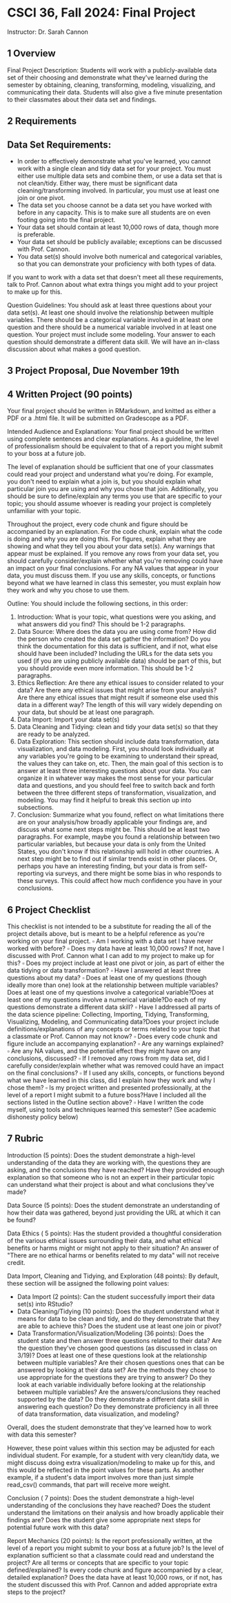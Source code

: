 # CSCI 36, Fall 2024: Final Project 

Instructor: Dr. Sarah Cannon

## 1 Overview

Final Project Description: Students will work with a publicly-available data set of their choosing and demonstrate what they've learned during the semester by obtaining, cleaning, transforming, modeling, visualizing, and communicating their data. Students will also give a five minute presentation to their classmates about their data set and findings.

## 2 Requirements

## Data Set Requirements:

- In order to effectively demonstrate what you've learned, you cannot work with a single clean and tidy data set for your project. You must either use multiple data sets and combine them, or use a data set that is not clean/tidy. Either way, there must be significant data cleaning/transforming involved. In particular, you must use at least one join or one pivot.
- The data set you choose cannot be a data set you have worked with before in any capacity. This is to make sure all students are on even footing going into the final project.
- Your data set should contain at least 10,000 rows of data, though more is preferable.
- Your data set should be publicly available; exceptions can be discussed with Prof. Cannon.
- You data set(s) should involve both numerical and categorical variables, so that you can demonstrate your proficiency with both types of data.

If you want to work with a data set that doesn't meet all these requirements, talk to Prof. Cannon about what extra things you might add to your project to make up for this.

Question Guidelines: You should ask at least three questions about your data set(s). At least one should involve the relationship between multiple variables. There should be a categorical variable involved in at least one question and there should be a numerical variable involved in at least one question. Your project must include some modeling. Your answer to each question should demonstrate a different data skill. We will have an in-class discussion about what makes a good question.

## 3 Project Proposal, Due November 19th

## 4 Written Project (90 points)

Your final project should be written in RMarkdown, and knitted as either a PDF or a .html file. It will be submitted on Gradescope as a PDF.

Intended Audience and Explanations: Your final project should be written using complete sentences and clear explanations. As a guideline, the level of professionalism should be equivalent to that of a report you might submit to your boss at a future job.

The level of explanation should be sufficient that one of your classmates could read your project and understand what you're doing. For example, you don't need to explain what a join is, but you should explain what particular join you are using and why you chose that join. Additionally, you should be sure to define/explain any terms you use that are specific to your topic; you should assume whoever is reading your project is completely unfamiliar with your topic.

Throughout the project, every code chunk and figure should be accompanied by an explanation. For the code chunk, explain what the code is doing and why you are doing this. For figures, explain what they are showing and what they tell you about your data set(s). Any warnings that appear must be explained. If you remove any rows from your data set, you should carefully consider/explain whether what you're removing could have an impact on your final conclusions. For any NA values that appear in your data, you must discuss them. If you use any skills, concepts, or functions beyond what we have learned in class this semester, you must explain how they work and why you chose to use them.

Outline: You should include the following sections, in this order:

1. Introduction: What is your topic, what questions were you asking, and what answers did you find? This should be 1-2 paragraphs.
2. Data Source: Where does the data you are using come from? How did the person who created the data set gather the information? Do you think the documentation for this data is sufficient, and if not, what else should have been included? Including the URLs for the data sets you used (if you are using publicly available data) should be part of this, but you should provide even more information. This should be 1-2 paragraphs.
3. Ethics Reflection: Are there any ethical issues to consider related to your data? Are there any ethical issues that might arise from your analysis? Are there any ethical issues that might result if someone else used this data in a different way? The length of this will vary widely depending on your data, but should be at least one paragraph.
4. Data Import: Import your data set(s)
5. Data Cleaning and Tidying: clean and tidy your data set(s) so that they are ready to be analyzed.
6. Data Exploration: This section should include data transformation, data visualization, and data modeling. First, you should look individually at any variables you're going to be examining to understand their spread, the values they can take on, etc. Then, the main goal of this section is to answer at least three interesting questions about your data. You can organize it in whatever way makes the most sense for your particular data and questions, and you should feel free to switch back and forth between the three different steps of transformation, visualization, and modeling. You may find it helpful to break this section up into subsections.
7. Conclusion: Summarize what you found, reflect on what limitations there are on your analysis/how broadly applicable your findings are, and discuss what some next steps might be. This should be at least two paragraphs.
For example, maybe you found a relationship between two particular variables, but because your data is only from the United States, you don't know if this relationship will hold in other countries. A next step might be to find out if similar trends exist in other places.
Or, perhaps you have an interesting finding, but your data is from self-reporting via surveys, and there might be some bias in who responds to these surveys. This could affect how much confidence you have in your conclusions.

## 6 Project Checklist

This checklist is not intended to be a substitute for reading the all of the project details above, but is meant to be a helpful reference as you're working on your final project.
$\square$ Am I working with a data set I have never worked with before?
$\square$ Does my data have at least 10,000 rows? If not, have I discussed with Prof. Cannon what I can add to my project to make up for this?
$\square$ Does my project include at least one pivot or join, as part of either the data tidying or data transformation?
$\square$ Have I answered at least three questions about my data?
$\square$ Does at least one of my questions (though ideally more than one) look at the relationship between multiple variables?Does at least one of my questions involve a categorical variable?Does at least one of my questions involve a numerical variable?Do each of my questions demonstrate a different data skill?
$\square$ Have I addressed all parts of the data science pipeline: Collecting, Importing, Tidying, Transforming, Visualizing, Modeling, and Communicating data?Does your project include definitions/explanations of any concepts or terms related to your topic that a classmate or Prof. Cannon may not know?
$\square$ Does every code chunk and figure include an accompanying explanation?
$\square$ Are any warnings explained?
$\square$ Are any NA values, and the potential effect they might have on any conclusions, discussed?
$\square$ If I removed any rows from my data set, did I carefully consider/explain whether what was removed could have an impact on the final conclusions?
$\square$ If I used any skills, concepts, or functions beyond what we have learned in this class, did I explain how they work and why I chose them?
$\square$ Is my project written and presented professionally, at the level of a report I might submit to a future boss?Have I included all the sections listed in the Outline section above?
$\square$ Have I written the code myself, using tools and techniques learned this semester? (See academic dishonesty policy below)

## 7 Rubric

Introduction (5 points): Does the student demonstrate a high-level understanding of the data they are working with, the questions they are asking, and the conclusions they have reached? Have they provided enough explanation so that someone who is not an expert in their particular topic can understand what their project is about and what conclusions they've made?

Data Source (5 points): Does the student demonstrate an understanding of how their data was gathered, beyond just providing the URL at which it can be found?

Data Ethics ( 5 points): Has the student provided a thoughtful consideration of the various ethical issues surrounding their data, and what ethical benefits or harms might or might not apply to their situation? An answer of "There are no ethical harms or benefits related to my data" will not receive credit.

Data Import, Cleaning and Tidying, and Exploration (48 points): By default, these section will be assigned the following point values:

- Data Import (2 points): Can the student successfully import their data set(s) into RStudio?
- Data Cleaning/Tidying (10 points): Does the student understand what it means for data to be clean and tidy, and do they demonstrate that they are able to achieve this? Does the student use at least one join or pivot?
- Data Transformation/Visualization/Modeling (36 points): Does the student state and then answer three questions related to their data? Are the question they've chosen good questions (as discussed in class on 3/19)? Does at least one of these questions look at the relationship between multiple variables? Are their chosen questions ones that can be answered by looking at their data set? Are the methods they chose to use appropriate for the questions they are trying to answer? Do they look at each variable individually before looking at the relationship between multiple variables? Are the answers/conclusions they reached supported by the data? Do they demonstrate a different data skill in answering each question? Do they demonstrate proficiency in all three of data transformation, data visualization, and modeling?

Overall, does the student demonstrate that they've learned how to work with data this semester?

However, these point values within this section may be adjusted for each individual student. For example, for a student with very clean/tidy data, we might discuss doing extra visualization/modeling to make up for this, and this would be reflected in the point values for these parts. As another example, if a student's data import involves more than just simple read_csv() commands, that part will receive more weight.

Conclusion ( 7 points): Does the student demonstrate a high-level understanding of the conclusions they have reached? Does the student understand the limitations on their analysis and how broadly applicable their findings are? Does the student give some appropriate next steps for potential future work with this data?

Report Mechanics (20 points): Is the report professionally written, at the level of a report you might submit to your boss at a future job? Is the level of explanation sufficient so that a classmate could read and understand the project? Are all terms or concepts that are specific to your topic defined/explained? Is every code chunk and figure accompanied by a clear, detailed explanation? Does the data have at least 10,000 rows, or if not, has the student discussed this with Prof. Cannon and added appropriate extra steps to the project?